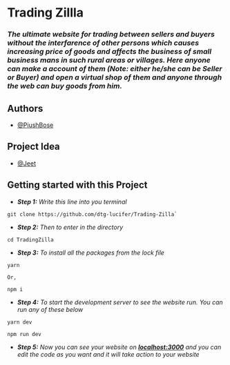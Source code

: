 
# **Trading Zillla**
### *The ultimate website for trading between sellers and buyers without the interfarence of other persons which causes increasing price of goods and affects the business of small business mans in such rural areas or villages. Here anyone can make a account of them **(Note: either he/she can be Seller or Buyer)** and open a virtual shop of them and anyone through the web can buy goods from him.*

## Authors

- [@PiushBose](https://www.github.com/dtg-lucifer)

## Project Idea

- [@Jeet]()

## Getting started with this Project

- __*Step 1:*__ _Write this line into you terminal_
```
git clone https://github.com/dtg-lucifer/Trading-Zilla`
```

- __*Step 2:*__ _Then to enter in the directory_
```
cd TradingZilla
```

- __*Step 3:*__ _To install all the packages from the lock file_
```
yarn

Or,

npm i
```

- __*Step 4:*__ _To start the development server to see the website run. You can run any of these below_
```
yarn dev
```
```
npm run dev
```

- __*Step 5:*__ _Now you can see your website on **[localhost:3000](http://localhost:3000/)** and you can edit the code as you want and it will take action to your website_
